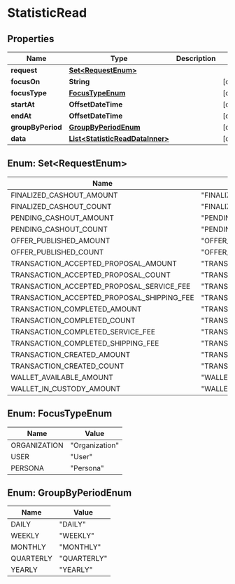 

# StatisticRead


## Properties

| Name | Type | Description | Notes |
|------------ | ------------- | ------------- | -------------|
|**request** | [**Set&lt;RequestEnum&gt;**](#Set&lt;RequestEnum&gt;) |  |  |
|**focusOn** | **String** |  |  [optional] |
|**focusType** | [**FocusTypeEnum**](#FocusTypeEnum) |  |  [optional] |
|**startAt** | **OffsetDateTime** |  |  [optional] |
|**endAt** | **OffsetDateTime** |  |  [optional] |
|**groupByPeriod** | [**GroupByPeriodEnum**](#GroupByPeriodEnum) |  |  [optional] |
|**data** | [**List&lt;StatisticReadDataInner&gt;**](StatisticReadDataInner.md) |  |  [optional] |



## Enum: Set&lt;RequestEnum&gt;

| Name | Value |
|---- | -----|
| FINALIZED_CASHOUT_AMOUNT | &quot;FINALIZED_CASHOUT_AMOUNT&quot; |
| FINALIZED_CASHOUT_COUNT | &quot;FINALIZED_CASHOUT_COUNT&quot; |
| PENDING_CASHOUT_AMOUNT | &quot;PENDING_CASHOUT_AMOUNT&quot; |
| PENDING_CASHOUT_COUNT | &quot;PENDING_CASHOUT_COUNT&quot; |
| OFFER_PUBLISHED_AMOUNT | &quot;OFFER_PUBLISHED_AMOUNT&quot; |
| OFFER_PUBLISHED_COUNT | &quot;OFFER_PUBLISHED_COUNT&quot; |
| TRANSACTION_ACCEPTED_PROPOSAL_AMOUNT | &quot;TRANSACTION_ACCEPTED_PROPOSAL_AMOUNT&quot; |
| TRANSACTION_ACCEPTED_PROPOSAL_COUNT | &quot;TRANSACTION_ACCEPTED_PROPOSAL_COUNT&quot; |
| TRANSACTION_ACCEPTED_PROPOSAL_SERVICE_FEE | &quot;TRANSACTION_ACCEPTED_PROPOSAL_SERVICE_FEE&quot; |
| TRANSACTION_ACCEPTED_PROPOSAL_SHIPPING_FEE | &quot;TRANSACTION_ACCEPTED_PROPOSAL_SHIPPING_FEE&quot; |
| TRANSACTION_COMPLETED_AMOUNT | &quot;TRANSACTION_COMPLETED_AMOUNT&quot; |
| TRANSACTION_COMPLETED_COUNT | &quot;TRANSACTION_COMPLETED_COUNT&quot; |
| TRANSACTION_COMPLETED_SERVICE_FEE | &quot;TRANSACTION_COMPLETED_SERVICE_FEE&quot; |
| TRANSACTION_COMPLETED_SHIPPING_FEE | &quot;TRANSACTION_COMPLETED_SHIPPING_FEE&quot; |
| TRANSACTION_CREATED_AMOUNT | &quot;TRANSACTION_CREATED_AMOUNT&quot; |
| TRANSACTION_CREATED_COUNT | &quot;TRANSACTION_CREATED_COUNT&quot; |
| WALLET_AVAILABLE_AMOUNT | &quot;WALLET_AVAILABLE_AMOUNT&quot; |
| WALLET_IN_CUSTODY_AMOUNT | &quot;WALLET_IN_CUSTODY_AMOUNT&quot; |



## Enum: FocusTypeEnum

| Name | Value |
|---- | -----|
| ORGANIZATION | &quot;Organization&quot; |
| USER | &quot;User&quot; |
| PERSONA | &quot;Persona&quot; |



## Enum: GroupByPeriodEnum

| Name | Value |
|---- | -----|
| DAILY | &quot;DAILY&quot; |
| WEEKLY | &quot;WEEKLY&quot; |
| MONTHLY | &quot;MONTHLY&quot; |
| QUARTERLY | &quot;QUARTERLY&quot; |
| YEARLY | &quot;YEARLY&quot; |



